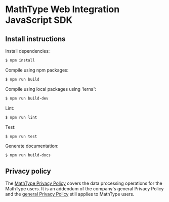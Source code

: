 # MathType Web Integration JavaScript SDK

## Install instructions

Install dependencies:

```bash
$ npm install
```

Compile using npm packages:

```bash
$ npm run build
```

Compile using local packages using 'lerna':

```bash
$ npm run build-dev
```

Lint:

```bash
$ npm run lint
```

Test:

```bash
$ npm run test
```

Generate documentation:

```bash
$ npm run build-docs
```



## Privacy policy

The [MathType Privacy Policy](https://www.wiris.com/en/mathtype-privacy-policy/) covers the data processing operations for the MathType users. It is an addendum of the company's general Privacy Policy and the [general Privacy Policy](https://www.wiris.com/en/privacy-policy) still applies to MathType users.
